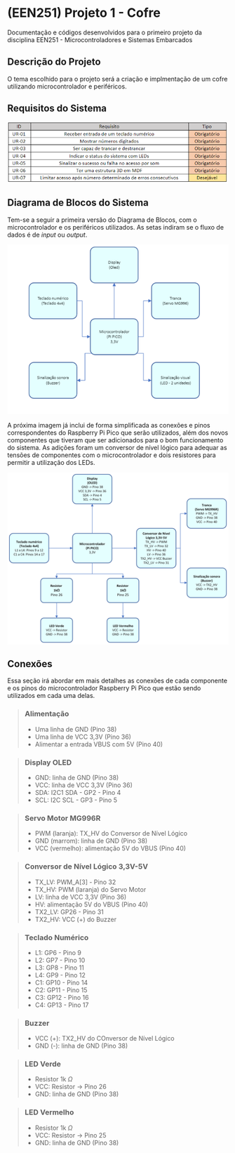 # (EEN251) Projeto 1 - Cofre
Documentação e códigos desenvolvidos para o primeiro projeto da disciplina EEN251 - Microcontroladores e Sistemas Embarcados

## Descrição do Projeto
O tema escolhido para o projeto será a criação e implmentação de um cofre utilizando microcontrolador e periféricos.

## Requisitos do Sistema
![Tabela de Requisitos](/imagens/Tabela_Requisitos.png "Tabela de Requisitos do Sistema Proposto")

## Diagrama de Blocos do Sistema
Tem-se a seguir a primeira versão do Diagrama de Blocos, com o microcontrolador e os periféricos utilizados. As setas indiram se o fluxo de dados é de *input* ou *output*.

![Diagrama de Blocos](/imagens/Diagrama_Blocos_1.png "Primeira versão do Diagrama de Blocos do Sistema")

A próxima imagem já inclui de forma simplificada as conexões e pinos correspondentes do Raspberry Pi Pico que serão utilizados, além dos novos componentes que tiveram que ser adicionados para o bom funcionamento do sistema. As adições foram um conversor de nível lógico para adequar as tensões de componentes com o microcontrolador e dois resistores para permitir a utilização dos LEDs.

![Diagrama de Blocos 2](/imagens/Diagrama_Blocos_2.png "Segunda versão do Diagrama de Blocos do Sistema, agora com as conexões e pinos utilizados")

## Conexões
Essa seção irá abordar em mais detalhes as conexões de cada componente e os pinos do microcontrolador Raspberry Pi Pico que estão sendo utilizados em cada uma delas.

> ### Alimentação
> - Uma linha de GND (Pino 38)
> - Uma linha de VCC 3,3V (Pino 36)
> - Alimentar a entrada VBUS com 5V (Pino 40)

> ### Display OLED
> - GND: linha de GND (Pino 38)
> - VCC: linha de VCC 3,3V (Pino 36)
> - SDA: I2C1 SDA - GP2 - Pino 4
> - SCL: I2C SCL - GP3 - Pino 5

> ### Servo Motor MG996R
> - PWM (laranja): TX_HV do Conversor de Nível Lógico
> - GND (marrom): linha de GND (Pino 38)
> - VCC (vermelho): alimentação 5V do VBUS (Pino 40)

> ### Conversor de Nível Lógico 3,3V-5V
> - TX_LV: PWM_A[3] - Pino 32
> - TX_HV: PWM (laranja) do Servo Motor
> - LV: linha de VCC 3,3V (Pino 36)
> - HV: alimentação 5V do VBUS (Pino 40)
> - TX2_LV: GP26 - Pino 31
> - TX2_HV: VCC (+) do Buzzer

> ### Teclado Numérico
> - L1: GP6 - Pino 9
> - L2: GP7 - Pino 10
> - L3: GP8 - Pino 11
> - L4: GP9 - Pino 12
> - C1: GP10 - Pino 14
> - C2: GP11 - Pino 15
> - C3: GP12 - Pino 16
> - C4: GP13 - Pino 17

> ### Buzzer
> - VCC (+): TX2_HV do COnversor de Nível Lógico
> - GND (-): linha de GND (Pino 38)

> ### LED Verde
> - Resistor 1k $\Omega$
> - VCC: Resistor -> Pino 26
> - GND: linha de GND (Pino 38)

> ### LED Vermelho
> - Resistor 1k $\Omega$
> - VCC: Resistor -> Pino 25
> - GND: linha de GND (Pino 38)
